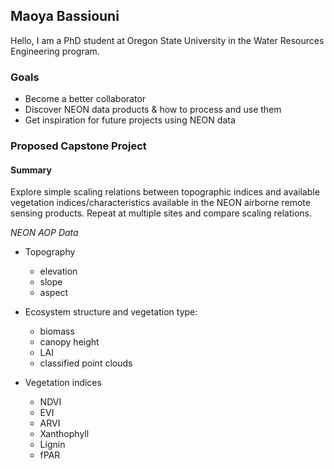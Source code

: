 ## Maoya Bassiouni

Hello, I am a PhD student at Oregon State University in the Water Resources Engineering program. 

### Goals
* Become a better collaborator
* Discover NEON data products & how to process and use them
* Get inspiration for future projects using NEON data


### Proposed Capstone Project

#### Summary
Explore simple scaling relations between topographic indices and available vegetation indices/characteristics available in the NEON airborne remote sensing products. Repeat at multiple sites and compare scaling relations.


*NEON AOP Data*

* Topography
	+ elevation
	+ slope
	+ aspect

* Ecosystem structure and vegetation type: 
	+ biomass
	+ canopy height
	+ LAI
	+ classified point clouds

* Vegetation indices
	+ NDVI
	+ EVI
	+ ARVI
	+ Xanthophyll
	+ Lignin
	+ fPAR
